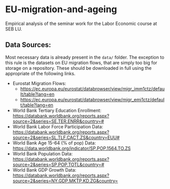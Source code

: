 # EU-migration-and-ageing

Empirical analysis of the seminar work for the Labor Economic course at SEB LU.

## Data Sources:

Most necessary data is already present in the `data/` folder. The exception to this rule is the datasets on EU migration flows, that are simply too big for storage on a repository. These should be downloaded in full using the appropriate of the following links.

- Eurostat Migration Flows: 
    - https://ec.europa.eu/eurostat/databrowser/view/migr_imm1ctz/default/table?lang=en
    - https://ec.europa.eu/eurostat/databrowser/view/migr_emi1ctz/default/table?lang=en
- World Bank Tertiary Education Enrollment:  https://databank.worldbank.org/reports.aspx?source=2&series=SE.TER.ENRR&country=#
- World Bank Labor Force Participation Data: https://databank.worldbank.org/reports.aspx?source=2&series=SL.TLF.CACT.ZS&country=EUU#
- World Bank Age 15-64 (% of pop) Data: https://data.worldbank.org/indicator/SP.POP.1564.TO.ZS  
- World Bank Population Data: https://databank.worldbank.org/reports.aspx?source=2&series=SP.POP.TOTL&country=#
- World Bank GDP Growth Data: https://databank.worldbank.org/reports.aspx?source=2&series=NY.GDP.MKTP.KD.ZG&country=

